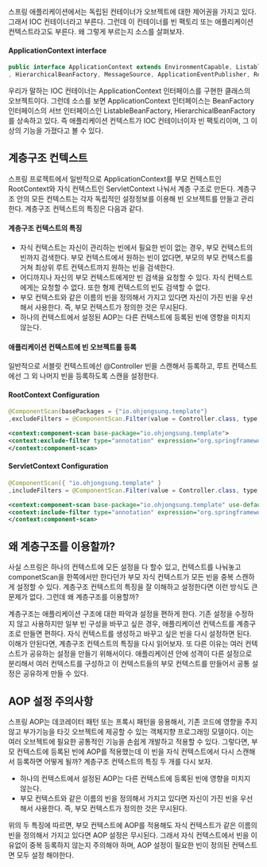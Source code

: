 스프링 애플리케이션에서는 독립된 컨테이너가 오브젝트에 대한 제어권을 가지고 있다. 그래서 IOC 컨테이너라고 부른다. 그런데 이 컨테이너를 빈 팩토리 또는 애플리케이션 컨텍스트라고도 부른다. 왜 그렇게 부르는지 소스를 살펴보자.

#### ApplicationContext interface

```java
public interface ApplicationContext extends EnvironmentCapable, ListableBeanFactory
, HierarchicalBeanFactory, MessageSource, ApplicationEventPublisher, ResourcePatternResolver {
```

우리가 말하는 IOC 컨테이너는 ApplicationContext 인터페이스를 구현한 클래스의 오브젝트이다. 그런데
소스를 보면 ApplicationContext 인터페이스는 BeanFactory 인터페이스의 서브 인터페이스인 ListableBeanFactory, HierarchicalBeanFactory를 상속하고 있다. 즉 애플리케이션 컨텍스트가 IOC 컨테이너이자 빈 팩토리이며, 그 이상의 기능을 가졌다고 볼 수 있다.

## 계층구조 컨텍스트

스프링 프로젝트에서 일반적으로 ApplicationContext를 부모 컨텍스트인 RootContext와 자식 컨텍스트인 ServletContext 나눠서 계층 구조로 만든다. 계층구조 안의 모든 컨텍스트는 각자 독립적인 설정정보를 이용해 빈 오브젝트를 만들고 관리한다. 계층구조 컨텍스트의 특징은 다음과 같다.

#### 계층구조 컨텍스트의 특징

* 자식 컨텍스트는 자신이 관리하는 빈에서 필요한 빈이 없는 경우, 부모 컨텍스트의 빈까지 검색한다. 부모 컨텍스트에서 원하는 빈이 없다면, 부모의 부모 컨텍스트를 거쳐 최상위 루트 컨텍스트까지 원하는 빈을 검색한다.
* 어디까지나 자신의 부모 컨텍스트에게만 빈 검색을 요청할 수 있다. 자식 컨텍스트에게는 요청할 수 없다. 또한 형제 컨텍스트의 빈도 검색할 수 없다.
* 부모 컨텍스트와 같은 이름의 빈을 정의해서 가지고 있다면 자신이 가진 빈을 우선해서 사용한다. 즉, 부모 컨텍스트가 정의한 것은 무시된다.
* 하나의 컨텍스트에서 설정된 AOP는 다른 컨텍스트에 등록된 빈에 영향을 미치지 않는다.

#### 애플리케이션 컨텍스트에 빈 오브젝트를 등록

일반적으로 서블릿 컨텍스트에선 @Controller 빈을 스캔해서 등록하고, 루트 컨텍스트에선 그 외 나머지 빈을 등록하도록 스캔을 설정한다.

#### RootContext Configuration
```java
@ComponentScan(basePackages = {"io.ohjongsung.template"}
,excludeFilters = @ComponentScan.Filter(value = Controller.class, type = FilterType.ANNOTATION))
```
```xml
<context:component-scan base-package="io.ohjongsung.template">
<context:exclude-filter type="annotation" expression="org.springframework.stereotype.Controller" />
</context:component-scan>
```

#### ServletContext Configuration
```java
@ComponentScan({ "io.ohjongsung.template" }
,includeFilters = @ComponentScan.Filter(value = Controller.class, type = FilterType.ANNOTATION))
```
```xml
<context:component-scan base-package="io.ohjongsung.template" use-default-filters="false">
<context:include-filter type="annotation" expression="org.springframework.stereotype.Controller" />
</context:component-scan>
```

## 왜 계층구조를 이용할까?

사실 스프링은 하나의 컨텍스트에 모든 설정을 다 할수 있고, 컨텍스트를 나눠놓고 componetScan을 한쪽에서만 한다던가 부모 자식 컨텍스트가 모든 빈을 중복 스캔하게 설정할 수 있다. 계층구조 컨텍스트의 특징을 잘 이해하고 설정한다면 이런 방식도 큰 문제가 없다. 그런데 왜 계층구조를 이용할까?

계층구조는 애플리케이션 구조에 대한 파악과 설정을 편하게 한다. 기존 설정을 수정하지 않고 사용하지만 일부 빈 구성을 바꾸고 싶은 경우, 애플리케이션 컨텍스트를 계층구조로 만들면 편하다. 자식 컨텍스트를 생성하고 바꾸고 싶은 빈을 다시 설정하면 된다. 이해가 안된다면, 계층구조 컨텍스트의 특징을 다시 읽어보자. 또 다른 이유는 여러 컨텍스트가 공유하는 설정을 만들기 위해서이다. 애플리케이션 안에 성격이 다른 설정으로 분리해서 여러 컨텍스트를 구성하고 이 컨텍스트들의 부모 컨텍스트를 만들어서 공통 설정은 공유하게 만들 수 있다.

## AOP 설정 주의사항

스프링 AOP는 데코레이터 패턴 또는 프록시 패턴을 응용해서, 기존 코드에 영향을 주지 않고 부가기능을 타깃 오브젝트에 제공할 수 있는 객체지향 프로그래밍 모델이다. 이는 여러 오브젝트에 필요한 공통적인 기능을 손쉽게 개발하고 적용할 수 있다. 그렇다면, 부모 컨텍스트에 등록된 빈에 AOP를 적용했는데 이 빈을 자식 컨텍스트에서 다시 스캔해서 등록하면 어떻게 될까? 계층구조 컨텍스트의 특징 두 개를 다시 보자.

* 하나의 컨텍스트에서 설정된 AOP는 다른 컨텍스트에 등록된 빈에 영향을 미치지 않는다.
* 부모 컨텍스트와 같은 이름의 빈을 정의해서 가지고 있다면 자신이 가진 빈을 우선해서 사용한다. 즉, 부모 컨텍스트가 정의한 것은 무시된다.

위의 두 특징에 따르면, 부모 컨텍스트에 AOP를 적용해도 자식 컨텍스트가 같은 이름의 빈을 정의해서 가지고 있다면 AOP 설정은 무시된다. 그래서 자식 컨텍스트에서 빈을 이유없이 중복 등록하지 않는지 주의해야 하며, AOP 설정이 필요한 빈이 정의된 컨텍스트면 모두 설정 해야한다.